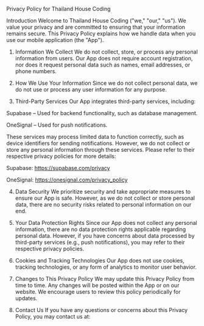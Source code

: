 Privacy Policy for Thailand House Coding

Introduction
Welcome to Thailand House Coding ("we," "our," "us"). We value your privacy and are committed to ensuring that your information remains secure. This Privacy Policy explains how we handle data when you use our mobile application (the "App").

1. Information We Collect
We do not collect, store, or process any personal information from users. Our App does not require account registration, nor does it request personal data such as names, email addresses, or phone numbers.

2. How We Use Your Information
Since we do not collect personal data, we do not use or process any user information for any purpose.

3. Third-Party Services
Our App integrates third-party services, including:

Supabase – Used for backend functionality, such as database management.

OneSignal – Used for push notifications.

These services may process limited data to function correctly, such as device identifiers for sending notifications. However, we do not collect or store any personal information through these services. Please refer to their respective privacy policies for more details:

Supabase: https://supabase.com/privacy

OneSignal: https://onesignal.com/privacy_policy

4. Data Security
We prioritize security and take appropriate measures to ensure our App is safe. However, as we do not collect or store personal data, there are no security risks related to personal information on our end.

5. Your Data Protection Rights
Since our App does not collect any personal information, there are no data protection rights applicable regarding personal data. However, if you have concerns about data processed by third-party services (e.g., push notifications), you may refer to their respective privacy policies.

6. Cookies and Tracking Technologies
Our App does not use cookies, tracking technologies, or any form of analytics to monitor user behavior.

7. Changes to This Privacy Policy
We may update this Privacy Policy from time to time. Any changes will be posted within the App or on our website. We encourage users to review this policy periodically for updates.

8. Contact Us
If you have any questions or concerns about this Privacy Policy, you may contact us at:
